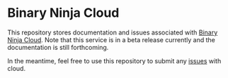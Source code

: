 # Binary Ninja Cloud

This repository stores documentation and issues associated with [Binary Ninja Cloud](https://cloud.binary.ninja/). Note that this service is in a beta release currently and the documentation is still forthcoming.

In the meantime, feel free to use this repository to submit any [issues](https://github.com/Vector35/binaryninja-cloud-public/issues) with cloud.